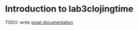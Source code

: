 # Introduction to lab3clojingtime

TODO: write [great documentation](http://jacobian.org/writing/what-to-write/)
